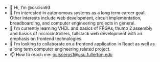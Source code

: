 - 👋 Hi, I’m @oscisn93
- 👀 I’m interested in autonomous systems as a long term career goal. Other interests include web development, circuit implementation, breadboarding, and computer engineering projects in general.
- 🌱 I’m currently learning VHDL and basics of FPGAs, thumb 2 assembly and basics of microcintrollers, fullstack web development with an emphasis on frontend technologies.
- 💞️ I’m looking to collaborate on a frontend application in React as well as a long term computer engineering related project.
- 📫 How to reach me: ocisneros1@csu.fullerton.edu

<!---
oscisn93/oscisn93 is a ✨ special ✨ repository because its `README.md` (this file) appears on your GitHub profile.
You can click the Preview link to take a look at your changes.
--->
